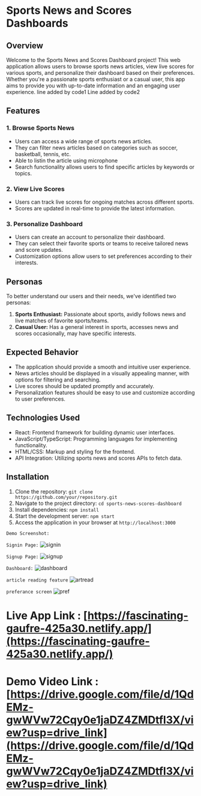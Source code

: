 # Sports News and Scores Dashboards

## Overview
Welcome to the Sports News and Scores Dashboard project! This web application allows users to browse sports news articles, view live scores for various sports, and personalize their dashboard based on their preferences. Whether you're a passionate sports enthusiast or a casual user, this app aims to provide you with up-to-date information and an engaging user experience.
line added by code1
Line added by code2
## Features
### 1. Browse Sports News
- Users can access a wide range of sports news articles.
- They can filter news articles based on categories such as soccer, basketball, tennis, etc.
- Able to listin the article using microphone 
- Search functionality allows users to find specific articles by keywords or topics.

### 2. View Live Scores
- Users can track live scores for ongoing matches across different sports.
- Scores are updated in real-time to provide the latest information.

### 3. Personalize Dashboard
- Users can create an account to personalize their dashboard.
- They can select their favorite sports or teams to receive tailored news and score updates.
- Customization options allow users to set preferences according to their interests.

## Personas
To better understand our users and their needs, we've identified two personas:
1. **Sports Enthusiast:** Passionate about sports, avidly follows news and live matches of favorite sports/teams.
2. **Casual User:** Has a general interest in sports, accesses news and scores occasionally, may have specific interests.

## Expected Behavior
- The application should provide a smooth and intuitive user experience.
- News articles should be displayed in a visually appealing manner, with options for filtering and searching.
- Live scores should be updated promptly and accurately.
- Personalization features should be easy to use and customize according to user preferences.

## Technologies Used
- React: Frontend framework for building dynamic user interfaces.
- JavaScript/TypeScript: Programming languages for implementing functionality.
- HTML/CSS: Markup and styling for the frontend.
- API Integration: Utilizing sports news and scores APIs to fetch data.

## Installation
1. Clone the repository: `git clone https://github.com/your/repository.git`
2. Navigate to the project directory: `cd sports-news-scores-dashboard`
3. Install dependencies: `npm install`
4. Start the development server: `npm start`
5. Access the application in your browser at `http://localhost:3000`

`Demo Screenshot:`

`Signin Page:`
![signin](https://github.com/i0am0arunava/sportnews_final/assets/141677292/2e864335-9ffc-42d5-818a-0572aa74a3cf)

`Signup Page:`
![signup](https://github.com/i0am0arunava/sportnews_final/assets/141677292/4214fb3d-677c-4d31-87f4-eb2589f1c544)

`Dashboard:`
![dashboard](https://github.com/i0am0arunava/sportnews_final/assets/141677292/2b33121a-48a2-4842-9ae2-45d03a1a59f5)

`article reading feature`
![artread](https://github.com/i0am0arunava/sportnews_final/assets/141677292/e0533ac7-f41c-4bfe-8b4b-6e86fffd028d)

`preferance screen`
![pref](https://github.com/i0am0arunava/sportnews_final/assets/141677292/463b2ed9-a245-4b1b-8c1f-64d9a42b9667)

# Live App Link : [https://fascinating-gaufre-425a30.netlify.app/](https://fascinating-gaufre-425a30.netlify.app/)

# Demo Video Link : [https://drive.google.com/file/d/1QdEMz-gwWVw72Cqy0e1jaDZ4ZMDtfl3X/view?usp=drive_link](https://drive.google.com/file/d/1QdEMz-gwWVw72Cqy0e1jaDZ4ZMDtfl3X/view?usp=drive_link)


